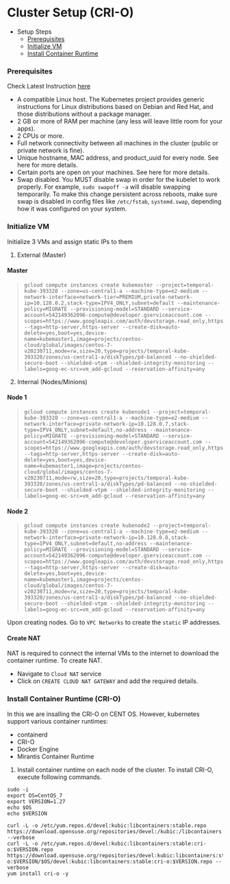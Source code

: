# Cluster Setup (CRI-O)

<!--ts-->

- Setup Steps
  - [Prerequisites](#prerequisites)
  - [Initialize VM](#initialize-vm)
  - [Install Container Runtime](#install-container-runtime)

<!--te-->

### Prerequisites

Check Latest Instruction [here](https://kubernetes.io/docs/setup/production-environment/)

- A compatible Linux host. The Kubernetes project provides generic instructions for Linux distributions based on Debian and Red Hat, and those distributions without a package manager.
- 2 GB or more of RAM per machine (any less will leave little room for your apps).
- 2 CPUs or more.
- Full network connectivity between all machines in the cluster (public or private network is fine).
- Unique hostname, MAC address, and product_uuid for every node. See here for more details.
- Certain ports are open on your machines. See here for more details.
- Swap disabled. You MUST disable swap in order for the kubelet to work properly.
  For example, `sudo swapoff -a` will disable swapping temporarily. To make this change persistent across reboots, make sure swap is disabled in config files like `/etc/fstab`, `systemd.swap`, depending how it was configured on your system.

### Initialize VM

Initialize 3 VMs and assign static IPs to them

1. External (Master)

#### Master

> ```
> gcloud compute instances create kubemaster --project=temporal-kube-393320 --zone=us-central1-a --machine-type=e2-medium --network-interface=network-tier=PREMIUM,private-network-ip=10.128.0.2,stack-type=IPV4_ONLY,subnet=default --maintenance-policy=MIGRATE --provisioning-model=STANDARD --service-account=542149362096-compute@developer.gserviceaccount.com --scopes=https://www.googleapis.com/auth/devstorage.read_only,https://www.googleapis.com/auth/logging.write,https://www.googleapis.com/auth/monitoring.write,https://www.googleapis.com/auth/servicecontrol,https://www.googleapis.com/auth/service.management.readonly,https://www.googleapis.com/auth/trace.append --tags=http-server,https-server --create-disk=auto-delete=yes,boot=yes,device-name=kubemaster1,image=projects/centos-cloud/global/images/centos-7-v20230711,mode=rw,size=20,type=projects/temporal-kube-393320/zones/us-central1-a/diskTypes/pd-balanced --no-shielded-secure-boot --shielded-vtpm --shielded-integrity-monitoring --labels=goog-ec-src=vm_add-gcloud --reservation-affinity=any
> ```

2. Internal (Nodes/Minions)

#### Node 1

> ```
> gcloud compute instances create kubenode1 --project=temporal-kube-393320 --zone=us-central1-a --machine-type=e2-medium --network-interface=private-network-ip=10.128.0.7,stack-type=IPV4_ONLY,subnet=default,no-address --maintenance-policy=MIGRATE --provisioning-model=STANDARD --service-account=542149362096-compute@developer.gserviceaccount.com --scopes=https://www.googleapis.com/auth/devstorage.read_only,https://www.googleapis.com/auth/logging.write,https://www.googleapis.com/auth/monitoring.write,https://www.googleapis.com/auth/servicecontrol,https://www.googleapis.com/auth/service.management.readonly,https://www.googleapis.com/auth/trace.append --tags=http-server,https-server --create-disk=auto-delete=yes,boot=yes,device-name=kubemaster1,image=projects/centos-cloud/global/images/centos-7-v20230711,mode=rw,size=20,type=projects/temporal-kube-393320/zones/us-central1-a/diskTypes/pd-balanced --no-shielded-secure-boot --shielded-vtpm --shielded-integrity-monitoring --labels=goog-ec-src=vm_add-gcloud --reservation-affinity=any
> ```

#### Node 2

> ```
> gcloud compute instances create kubenode2 --project=temporal-kube-393320 --zone=us-central1-a --machine-type=e2-medium --network-interface=private-network-ip=10.128.0.8,stack-type=IPV4_ONLY,subnet=default,no-address --maintenance-policy=MIGRATE --provisioning-model=STANDARD --service-account=542149362096-compute@developer.gserviceaccount.com --scopes=https://www.googleapis.com/auth/devstorage.read_only,https://www.googleapis.com/auth/logging.write,https://www.googleapis.com/auth/monitoring.write,https://www.googleapis.com/auth/servicecontrol,https://www.googleapis.com/auth/service.management.readonly,https://www.googleapis.com/auth/trace.append --tags=http-server,https-server --create-disk=auto-delete=yes,boot=yes,device-name=kubemaster1,image=projects/centos-cloud/global/images/centos-7-v20230711,mode=rw,size=20,type=projects/temporal-kube-393320/zones/us-central1-a/diskTypes/pd-balanced --no-shielded-secure-boot --shielded-vtpm --shielded-integrity-monitoring --labels=goog-ec-src=vm_add-gcloud --reservation-affinity=any
> ```

Upon creating nodes. Go to `VPC Networks` to create the `static` IP addresses.

#### Create NAT

NAT is required to connect the internal VMs to the internet to download the container runtime. To create NAT.

- Navigate to `Cloud NAT` service
- Click on `CREATE CLOUD NAT GATEWAY` and add the required details.

### Install Container Runtime (CRI-O)

In this we are insalling the CRI-O on CENT OS. However, kubernetes support various container runtimes:

- containerd
- CRI-O
- Docker Engine
- Mirantis Container Runtime

1. Install container runtime on each node of the cluster. To install CRI-O, execute following commands.

```
sudo -i
export OS=CentOS_7
export VERSION=1.27
echo $OS
echo $VERSION
```

```
curl -L -o /etc/yum.repos.d/devel:kubic:libcontainers:stable.repo https://download.opensuse.org/repositories/devel:/kubic:/libcontainers:/stable/$OS/devel:kubic:libcontainers:stable.repo --verbose
curl -L -o /etc/yum.repos.d/devel:kubic:libcontainers:stable:cri-o:$VERSION.repo https://download.opensuse.org/repositories/devel:kubic:libcontainers:stable:cri-o:$VERSION/$OS/devel:kubic:libcontainers:stable:cri-o:$VERSION.repo --verbose
yum install cri-o -y
```
